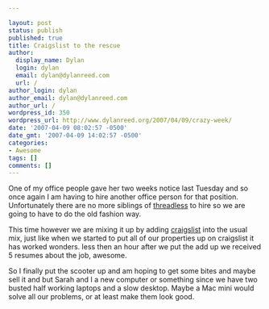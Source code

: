 ```yaml
---

layout: post
status: publish
published: true
title: Craigslist to the rescue
author:
  display_name: Dylan
  login: dylan
  email: dylan@dylanreed.com
  url: /
author_login: dylan
author_email: dylan@dylanreed.com
author_url: /
wordpress_id: 350
wordpress_url: http://www.dylanreed.org/2007/04/09/crazy-week/
date: '2007-04-09 08:02:57 -0500'
date_gmt: '2007-04-09 14:02:57 -0500'
categories:
- Awesome
tags: []
comments: []
---
```


One of my office people gave her two weeks notice last Tuesday and so once again I am having to hire another office person for that position. Unfortunately there are no more siblings of [threadless][1] to hire so we are going to have to do the old fashion way.

   [1]: http://www.threadless.com

This time however we are mixing it up by adding [craigslist][2] into the usual mix, just like when we started to put all of our properties up on craigslist it has worked wonders. less then an hour after we put the add up we received 5 resumes about the job, awesome.

   [2]: http://www.craigslist.org

So I finally put the scooter up and am hoping to get some bites and maybe sell it and but Sarah and I a new computer or something since we have two busted half working laptops and a slow desktop. Maybe a Mac mini would solve all our problems, or at least make them look good.
